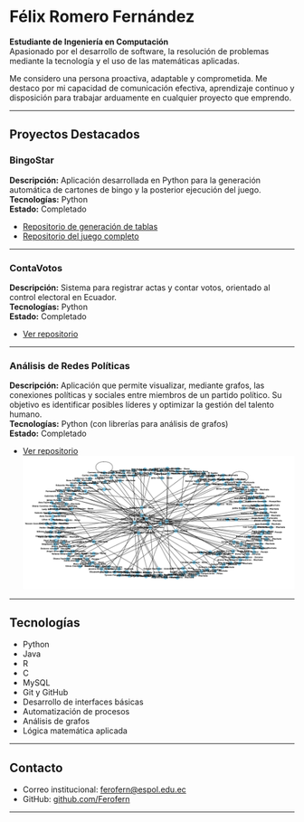 # Félix Romero Fernández

**Estudiante de Ingeniería en Computación**  
Apasionado por el desarrollo de software, la resolución de problemas mediante la tecnología y el uso de las matemáticas aplicadas.

Me considero una persona proactiva, adaptable y comprometida. Me destaco por mi capacidad de comunicación efectiva, aprendizaje continuo y disposición para trabajar arduamente en cualquier proyecto que emprendo.

---

## Proyectos Destacados

### BingoStar
**Descripción:** Aplicación desarrollada en Python para la generación automática de cartones de bingo y la posterior ejecución del juego.  
**Tecnologías:** Python  
**Estado:** Completado  
- [Repositorio de generación de tablas](https://github.com/Ferofern/generadorTablasBingo)  
- [Repositorio del juego completo](https://github.com/Ferofern/BingoFacil)

---

### ContaVotos
**Descripción:** Sistema para registrar actas y contar votos, orientado al control electoral en Ecuador.  
**Tecnologías:** Python  
**Estado:** Completado  
- [Ver repositorio](https://github.com/Ferofern/ContaVotos)

---

### Análisis de Redes Políticas
**Descripción:** Aplicación que permite visualizar, mediante grafos, las conexiones políticas y sociales entre miembros de un partido político. Su objetivo es identificar posibles líderes y optimizar la gestión del talento humano.  
**Tecnologías:** Python (con librerías para análisis de grafos)  
**Estado:** Completado  
- [Ver repositorio](https://github.com/Ferofern/AnalisGrafoPolitica)
![demostracion](./1111111.png)

---

## Tecnologías

- Python  
- Java  
- R  
- C  
- MySQL  
- Git y GitHub  
- Desarrollo de interfaces básicas  
- Automatización de procesos  
- Análisis de grafos  
- Lógica matemática aplicada

---

## Contacto

- Correo institucional: [ferofern@espol.edu.ec](mailto:ferofern@espol.edu.ec)  
- GitHub: [github.com/Ferofern](https://github.com/Ferofern/ferofern)

---



